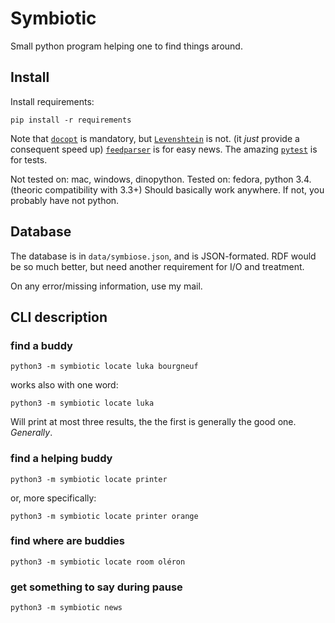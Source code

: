 # Symbiotic
Small python program helping one to find things around.

## Install
Install requirements:

    pip install -r requirements

Note that [`docopt`](http://docopt.org) is mandatory,
but [`Levenshtein`](https://github.com/ztane/python-Levenshtein/) is not.
(it *just* provide a consequent speed up)
[`feedparser`](http://pythonhosted.org/feedparser/) is for easy news.
The amazing [`pytest`](http://pytest.org) is for tests.

Not tested on: mac, windows, dinopython.
Tested on: fedora, python 3.4. (theoric compatibility with 3.3+)
Should basically work anywhere. If not, you probably have not python.


## Database
The database is in `data/symbiose.json`, and is JSON-formated.
RDF would be so much better, but need another requirement for I/O and treatment.

On any error/missing information, use my mail.


## CLI description
### find a buddy

    python3 -m symbiotic locate luka bourgneuf

works also with one word:

    python3 -m symbiotic locate luka

Will print at most three results, the the first is generally the good one. *Generally*.


### find a helping buddy

    python3 -m symbiotic locate printer

or, more specifically:

    python3 -m symbiotic locate printer orange


### find where are buddies

    python3 -m symbiotic locate room oléron


### get something to say during pause

    python3 -m symbiotic news
